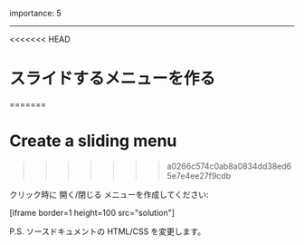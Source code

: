 importance: 5

---

<<<<<<< HEAD
# スライドするメニューを作る
=======
# Create a sliding menu
>>>>>>> a0266c574c0ab8a0834dd38ed65e7e4ee27f9cdb

クリック時に 開く/閉じる メニューを作成してください:

[iframe border=1 height=100 src="solution"]

P.S. ソースドキュメントの HTML/CSS を変更します。

